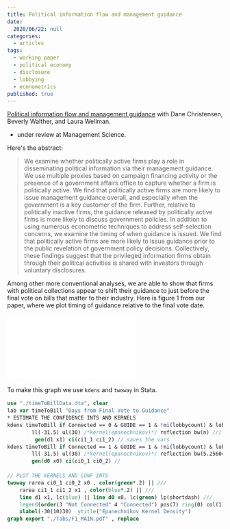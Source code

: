```yaml
---
title: Political information flow and management guidance
date:
  2020/06/22: null
categories:
  - articles
tags:
  - working paper
  - political economy
  - disclosure
  - lobbying
  - econometrics
published: true
---
```


[Political information flow and management guidance](https://papers.ssrn.com/sol3/papers.cfm?abstract_id=3403763)
with Dane Christensen, Beverly Walther, and Laura Wellman.
- under review at Management Science.

Here's the abstract:

> We examine whether politically active firms play a role in disseminating political information via their management guidance. We use multiple proxies based on campaign financing activity or the presence of a government affairs office to capture whether a firm is politically active. We find that politically active firms are more likely to issue management guidance overall, and especially when the government is a key customer of the firm. Further, relative to politically inactive firms, the guidance released by politically active firms is more likely to discuss government policies. In addition to using numerous econometric techniques to address self-selection concerns, we examine the timing of when guidance is issued. We find that politically active firms are more likely to issue guidance prior to the public revelation of government policy decisions. Collectively, these findings suggest that the privileged information firms obtain through their political activities is shared with investors through voluntary disclosures.

Among other more conventional analyses, we are able to show that firms with political collections appear to shift their guidance to just before the final vote on bills that matter to their industry. Here is figure 1 from our paper, where we plot timing of guidance relative to the final vote date. 

![Figure 1](/assets/img/CMWW_F1_MAIN.pdf)

To make this graph we use `kdens` and `twoway` in Stata.

```stata
use "./timeToBillData.dta", clear
lab var timeToBill "Days from Final Vote to Guidance"
* ESTIMATE THE CONFIDENCE INTS AND KERNELS
kdens timeToBill if Connected == 0 & GUIDE == 1 & !mi(lobbycount) & lobbycount>0 & mi(timeToEA) & month < 1 & month > - 2 , /// limits to month -1 and 0
		ll(-31.5) ul(30) /*kernel(epanechnikov)*/ reflection bw(n) /// bn(n) lets this data define the bins
		 gen(d1 x1) ci(ci1_1 ci1_2) // saves the vars
kdens timeToBill if Connected == 1 & GUIDE == 1 & !mi(lobbycount) & lobbycount>0 & mi(timeToEA) & month < 1 & month > - 2 , ///
		ll(-31.5) ul(30) /*kernel(epanechnikov)*/ reflection bw(5.2560433) /// here we apply the bin from Connected=0 group
		gen(d0 x0) ci(ci0_1 ci0_2) // 

// PLOT THE KERNELS AND CONF INTS
twoway rarea ci0_1 ci0_2 x0 , color(green*.2) || /// 
	rarea ci1_1 ci1_2 x1 , color(blue*.2) || ///
	line d1 x1, lc(blue) || line d0 x0, lc(green) lp(shortdash) /// 
	legend(order(3 "Not Connected" 4 "Connected") pos(7) ring(0) col(1)) ///
	xlabel(-30(10)30)  ytitle("Epanechnikov Kernel Density")
graph export "./Tabs/F1_MAIN.pdf" , replace

```
